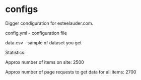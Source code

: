 # configs
Digger condiguration for esteelauder.com.

config.yml - configuration file

data.csv - sample of dataset you get

Statistics:

Approx number of items on site: 2500

Approx number of page requests to get data for all items: 2700
